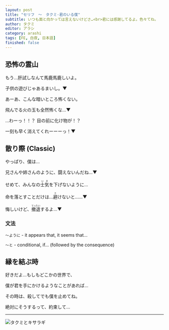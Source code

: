 ```yaml
---
layout: post
title: "セリフ　〜　タクミ·君のいる僕"
subtitle: いつも面と向かっては言えないけどさ…<br>君には感謝してるよ。色々てね。
author: タクミ
editor: アラシ
category: arashi
tags: [FE, 白夜, 日本語]
finished: false
---
```


## 恐怖の霊山

もう…肝試しなんて馬鹿馬鹿しいよ。

子供の遊びじゃあるまいし。▼

あーあ、こんな暗いところ怖くない。

飛んでる火の玉も全然怖くな…▼

…わーっ！！？ 目の前に化け物が！？

一刻も早く消えてくれーーーっ！▼



## 散り際 (Classic)

やっぱり、僕は…

兄さんや姉さんのように、闘えないんだね…▼

せめて、みんなの<ruby>士気<rt>いき</rt></ruby>を下げないように…

命を落とすことだけは…<ruby>避<rt>さ</rt></ruby>けないと……▼

悔しいけど、<ruby>撤退<rt>てったい</rt></ruby>するよ…▼


### 文法

`〜ように` - it appears that, it seems that...

`〜と` - conditional, if... (followed by the consequence)


## 縁を結ぶ時

好きだよ…もしもどこかの世界で、

僕が君を手にかけるようなことがあれば… 

その時は、殺してでも僕を止めてね。

絶対にそうするって、約束して…

------------------------------------------------------------------------

![タクミとキサラギ](https://arashi35.github.io/images/20180706_takumi_kiragi.png)
